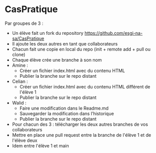 # CasPratique

Par groupes de 3 :
- Un élève fait un fork du repository https://github.com/esgi-na-sa/CasPratique
- Il ajoute les deux autres en tant que collaborateurs
- Chacun fait une copie en local du repo (init + remote add + pull ou clone)
- Chaque élève crée une branche à son nom
- Amine :
  - Créer un fichier index.html avec du contenu HTML
  - Publier la branche sur le repo distant
- Celian :
  - Créer un fichier index.html avec du contenu HTML différent de l'élève 1
  - Publier la branche sur le repo distant
- Walid :
  - Faire une modification dans le Readme.md
  - Sauvegarder la modification dans l’historique 
  - Publier la branche sur le repo distant
- Pour chacun des 3 : télécharger les deux autres branches de vos collaborateurs
- Mettre en place une pull request entre la branche de l'élève 1 et de l'élève deux
- Idem entre l'élève 1 et main

